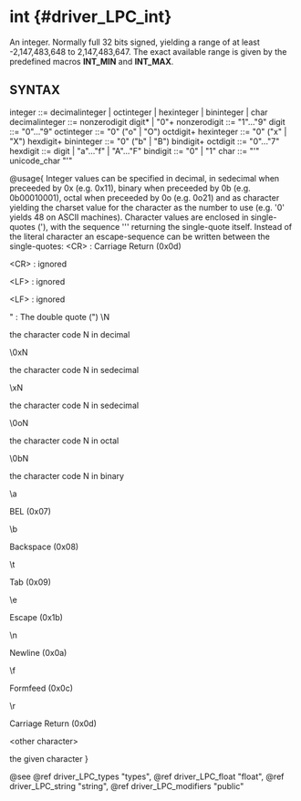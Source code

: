 int {#driver_LPC_int}
=====================
An integer. Normally full 32 bits signed, yielding a range of at least -2,147,483,648 to 2,147,483,647. The exact available range is given by the predefined macros __INT_MIN__ and __INT_MAX__.

## SYNTAX #

integer        ::= decimalinteger | octinteger | hexinteger | bininteger | char
decimalinteger ::= nonzerodigit digit* | "0"+
nonzerodigit   ::= "1"..."9"
digit          ::= "0"..."9"
octinteger     ::= "0" ("o" | "O") octdigit+
hexinteger     ::= "0" ("x" | "X") hexdigit+
bininteger     ::= "0" ("b" | "B") bindigit+
octdigit       ::= "0"..."7"
hexdigit       ::= digit | "a"..."f" | "A"..."F"
bindigit       ::= "0" | "1"
char           ::= "'" unicode_char "'"

@usage{
Integer values can be specified in decimal, in sedecimal when preceeded by 0x (e.g. 0x11), binary when preceeded by 0b (e.g. 0b00010001), octal when preceeded by 0o (e.g. 0o21) and as character yielding the charset value for the character as the number to use (e.g. '0' yields 48 on ASCII machines).
Character values are enclosed in single-quotes ('), with the sequence ''' returning the single-quote itself. Instead of the literal character an escape-sequence can be written between the single-quotes:
\<CR>     : Carriage Return (0x0d)

\<CR><LF> : ignored

\<LF>     : ignored

\<LF><CR> : ignored

\"   : The double quote (")
\N

the character code N in decimal

\0xN

the character code N in sedecimal

\xN

the character code N in sedecimal

\0oN

the character code N in octal

\0bN

the character code N in binary

\a

BEL (0x07)

\b

Backspace (0x08)

\t

Tab (0x09)

\e

Escape (0x1b)

\n

Newline (0x0a)

\f

Formfeed (0x0c)

\r

Carriage Return (0x0d)

\<other character>

the given character
}

@see @ref driver_LPC_types "types", @ref driver_LPC_float "float", @ref driver_LPC_string "string", @ref driver_LPC_modifiers "public"
